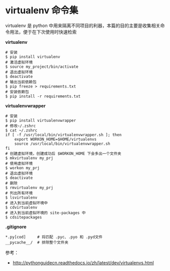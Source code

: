 # virtualenv 命令集

virtualenv 是 python 中用来隔离不同项目的利器，本篇的目的主要是收集相关命令用法，便于在下次使用时快速检索

**virtualenv**

```
# 安装
$ pip install virtualenv
# 激活虚拟环境
$ source my_project/bin/activate
# 退出虚拟环境
$ deactivate
# 输出当前依赖包
$ pip freeze > requirements.txt
# 安装依赖包
$ pip install -r requirements.txt
```

**virtualenvwrapper**

```
# 安装
$ pip install virtualenvwrapper
# 修改~/.zshrc
$ cat ~/.zshrc
if [ -f /usr/local/bin/virtualenvwrapper.sh ]; then
    export WORKON_HOME=$HOME/virtualenvs
    source /usr/local/bin/virtualenvwrapper.sh
fi
# 创建虚拟环境，创建成功后 $WORKON_HOME 下会多出一个文件夹
$ mkvirtualenv my_prj
# 使用虚拟环境
$ workon my_prj
# 退出虚拟环境
$ deactivate
# 删除
$ rmvirtualenv my_prj
# 列出所有环境
$ lsvirtualenv
# 进入到当前虚拟环境中
$ cdvirtualenv
# 进入到当前虚拟环境的 site-packages 中
$ cdsitepackages
```

**.gitignore**
```
*.py[cod]     # 将匹配 .pyc、.pyo 和 .pyd文件
__pycache__/  # 排除整个文件夹
```

参考：

* http://pythonguidecn.readthedocs.io/zh/latest/dev/virtualenvs.html